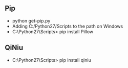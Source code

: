 
## Pip
- python get-pip.py
- Adding C:/Python27/Scripts to the path on Windows
- C:\Python27\Scripts> pip install Pillow


## QiNiu
- C:\Python27\Scripts> pip install qiniu
